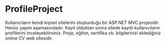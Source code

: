 # ProfileProject

Kullanıcıların kendi kişisel sitelerini oluşturduğu bir ASP.NET MVC projesidir. Henüz yapım aşamasındadır. Kayıt olduktan sonra sitede kayıtlı kullanıcıların profillerini inceleyebilirsiniz. Proje, eğitim, sertifika vb. bilgilerinizi eklediğiniz online CV web sitesidir.
